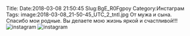 Title:
Date:2018-03-08 21:50:45
Slug:BgE_R0Fgpoy
Category:Инстаграм
Tags:
image:2018-03-08_21-50-45_UTC_2_tntl.jpg
От мужа и сына. Спасибо мои родные. Вы делаете мою жизнь яркой и счастливой!!!
![instagram]({attach}images/2018-03-08_21-50-45_UTC_2.jpg)
![instagram]({attach}images/2018-03-08_21-50-45_UTC_1.jpg)
